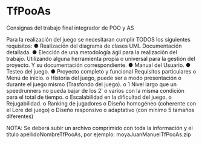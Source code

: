 # TfPooAs
Consignas del trabajo final integrador de POO y AS

Para la realización del juego se necesitaran cumplir TODOS los siguientes
requisitos:
● Realización del diagrama de clases UML Documentación detallada.
● Elección de una metodología ágil para la realización del trabajo.
Utilizando alguna herramienta propia o universal para la gestión del
proyecto. Y su documentación correspondiente.
● Manual del Usuario.
● Testeo del juego.
● Proyecto completo y funcional Requisitos particulares
o Menú de inicio.
o Historia del juego, puede ser a modo presentación o durante
el juego mismo (Trasfondo del juego).
o 1 Nivel largo que un speedrunners no pueda bajar de los 2’ o
varios con la misma condición para el total de tiempo.
o Escalabilidad en la dificultad del juego.
o Rejugabilidad.
o Ranking de jugadores
o Diseño homogéneo (coherente con el Lore del juego)
o Diseño responsivo o adaptativo (con mínimo 5 tamaños
diferentes)

NOTA: Se deberá subir un archivo comprimido con toda la información y
el título apellidoNombreTfPooAs,
por ejemplo:
moyaJuanManuelTfPooAs.zip

